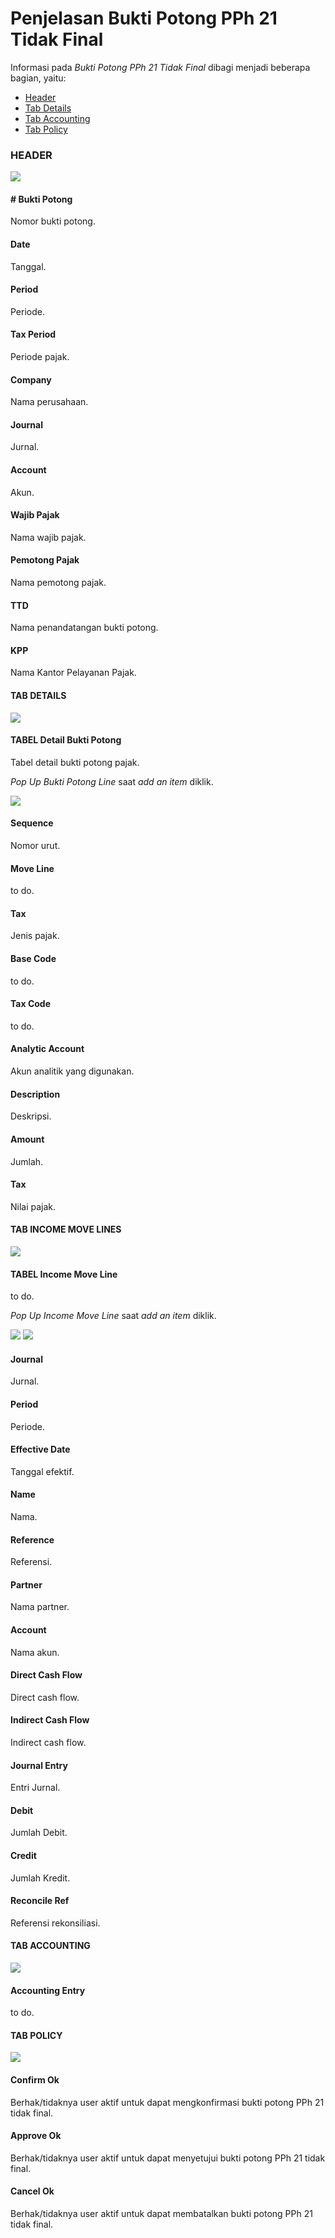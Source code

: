 # Penjelasan Bukti Potong PPh 21 Tidak Final

Informasi pada *Bukti Potong PPh 21 Tidak Final* dibagi menjadi beberapa bagian, yaitu:

* [Header](#bagian-header)
* [Tab Details](#tab-detail)
* [Tab Accounting](#tab-accounting)
* [Tab Policy](#tab-policy)

### <a name="bagian-header">HEADER</a>

![](../../img/bukpot-pph-21-tidak-final/bagian-header.png)

#### <a name="field-no-bukti-potong"># Bukti Potong</a>

Nomor bukti potong.

#### <a name="field-date">Date</a>

Tanggal.

#### <a name="field-period">Period</a>

Periode.

#### <a name="field-tax-period">Tax Period</a>

Periode pajak.

#### <a name="field-company">Company</a>

Nama perusahaan.

#### <a name="field-journal">Journal</a>

Jurnal.

#### <a name="field-account">Account</a>

Akun.

#### <a name="field-wajib-pajak">Wajib Pajak</a>

Nama wajib pajak.

#### <a name="field-pemotong-pajak">Pemotong Pajak</a>

Nama pemotong pajak.

#### <a name="field-ttd">TTD</a>

Nama penandatangan bukti potong.

#### <a name="field-kpp">KPP</a>

Nama Kantor Pelayanan Pajak.

#### <a name="tab-detail">TAB DETAILS</a>

![](../../img/bukpot-pph-21-tidak-final/tab-detail.png)

#### <a name="field-detail-table">TABEL Detail Bukti Potong</a>

Tabel detail bukti potong pajak.

*Pop Up Bukti Potong Line* saat *add an item* diklik.

![](../../img/bukpot-pph-21-tidak-final/tab-detail-bukpot.png)

#### <a name="field-detail-sequence">Sequence</a>

Nomor urut.

#### <a name="field-detail-move-line">Move Line</a>

to do.

#### <a name="field-detail-tax">Tax</a>

Jenis pajak.

#### <a name="field-detail-base-code">Base Code</a>

to do.

#### <a name="field-detail-tax-code">Tax Code</a>

to do.

#### <a name="field-detail-analytic-account">Analytic Account</a>

Akun analitik yang digunakan.

#### <a name="field-detail-description">Description</a>

Deskripsi.

#### <a name="field-detail-amount">Amount</a>

Jumlah.

#### <a name="field-detail-tax">Tax</a>

Nilai pajak.

#### <a name="tab-income-move-line">TAB INCOME MOVE LINES</a>

![](../../img/bukpot-pph-21-tidak-final/tab-income-move-line.png)

#### <a name="field-detail-table-move-line">TABEL Income Move Line</a>

to do.

*Pop Up Income Move Line* saat *add an item* diklik.

![](../../img/bukpot-pph-21-tidak-final/tab-detail-bukpot-move-line-1.png)
![](../../img/bukpot-pph-21-tidak-final/tab-detail-bukpot-move-line-2.png)

#### <a name="field-move-line-journal">Journal</a>

Jurnal.

#### <a name="field-move-line-period">Period</a>

Periode.

#### <a name="field-move-line-effective-date">Effective Date</a>

Tanggal efektif.

#### <a name="field-move-line-name">Name</a>

Nama.

#### <a name="field-move-line-reference">Reference</a>

Referensi.

#### <a name="field-move-line-partner">Partner</a>

Nama partner.

#### <a name="field-move-line-account">Account</a>

Nama akun.

#### <a name="field-move-line-direct">Direct Cash Flow</a>

Direct cash flow.

#### <a name="field-move-line-indirect">Indirect Cash Flow</a>

Indirect cash flow.

#### <a name="field-move-line-journal-entry">Journal Entry</a>

Entri Jurnal.

#### <a name="field-move-line-debit">Debit</a>

Jumlah Debit.

#### <a name="field-move-line-credit">Credit</a>

Jumlah Kredit.

#### <a name="field-move-line-reconcile">Reconcile Ref</a>

Referensi rekonsiliasi.

#### <a name="tab-accounting">TAB ACCOUNTING</a>

![](../../img/bukpot-pph-21-tidak-final/tab-accounting.png)

#### <a name="field-accounting-entry">Accounting Entry</a>

to do.

#### <a name="tab-policy">TAB POLICY</a>

![](../../img/bukpot-pph-21-tidak-final/tab-policy.png)

#### <a name="field-confirm-ok">Confirm Ok</a>

Berhak/tidaknya user aktif untuk dapat mengkonfirmasi bukti potong PPh 21 tidak final.

#### <a name="field-approve-ok">Approve Ok</a>

Berhak/tidaknya user aktif untuk dapat menyetujui bukti potong PPh 21 tidak final.

#### <a name="field-cancel-ok">Cancel Ok</a>

Berhak/tidaknya user aktif untuk dapat membatalkan bukti potong PPh 21 tidak final.
